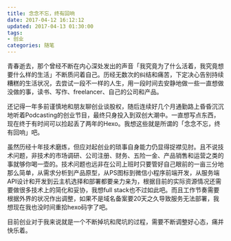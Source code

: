 ```yaml
---
title: 念念不忘，终有回响
date: 2017-04-12 16:12:12
updated: 2017-04-13 01:30:00
tags:
- 创业
categories: 随笔
---
```


青春逝去，那个曾经不断在内心深处发出的声音「我究竟为了什么活着，我究竟想要什么样的生活」不断质问着自己。历经无数次的纠结和痛苦，下定决心告别持续糟糕的生活状况，去尝试一段不一样的人生，用一段时间去安静地做一些一直想做没做的事，读书、写作、freelancer、自己的公司和产品。

还记得一年多前谨慎地和朋友聊创业谈股权，随后连续好几个月通勤路上昏昏沉沉地听着Podcasting的创业节目，最终只身投入到双创大潮中。一直想写点东西，现在终于有时间可以捡起丢了两年的Hexo。我想这些就是所谓的「念念不忘，终有回响」吧。

虽然历经十年技术磨炼，但应对起创业的琐事自身能力仍显得捉襟见肘。且不说技术问题，非技术的市场调研、公司注册、财务、五险一金、产品销售和运营之类的事就够你喝一壶的。技术问题也远非在公司上班时只要管好自己眼前的一亩三分地那么简单，从需求分析到产品原型，从PS图标到微信小程序前端开发，从服务端API设计和开发到云主机选择和部署都要亲力亲为，根据目前的实际资源情况还需要做很多技术上的简化和妥协，我想full stack也不过如此吧。而且工作节奏需要根据外界的状况作出调整，如果不是域名备案要20天之久导致服务无法部署，我想现在我也没时间重拾hexo码字了吧。

目前创业对于我来说就是一个不断掉坑和爬坑的过程，需要不断调整好心态，痛并快乐着。